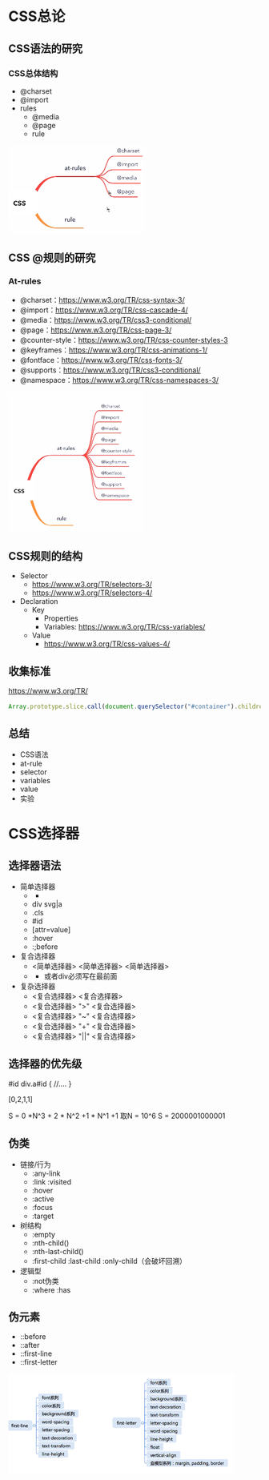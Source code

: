 # CSS总论

## CSS语法的研究

### CSS总体结构

* @charset
* @import
* rules
    * @media
    * @page
    * rule

![css大致知识结构](./css-things.png)

## CSS @规则的研究

### At-rules

* @charset：https://www.w3.org/TR/css-syntax-3/
* @import：https://www.w3.org/TR/css-cascade-4/
* @media：https://www.w3.org/TR/css3-conditional/
* @page：https://www.w3.org/TR/css-page-3/
* @counter-style：https://www.w3.org/TR/css-counter-styles-3
* @keyframes：https://www.w3.org/TR/css-animations-1/
* @fontface：https://www.w3.org/TR/css-fonts-3/
* @supports：https://www.w3.org/TR/css3-conditional/
* @namespace：https://www.w3.org/TR/css-namespaces-3/

![更完整的](./2021-03-14-210304_1920x1080_scrot.png)

## CSS规则的结构

* Selector
    * https://www.w3.org/TR/selectors-3/
    * https://www.w3.org/TR/selectors-4/
* Declaration
    * Key
        * Properties
        * Variables: https://www.w3.org/TR/css-variables/
    * Value
        * https://www.w3.org/TR/css-values-4/

## 收集标准

https://www.w3.org/TR/

```js
Array.prototype.slice.call(document.querySelector("#container").children).filter(e => e.getAttribute("data-tag").match(/css/)).map(e => ({name: e.children[1].innerText, url: e.children[1].children[0].href}))
```
## 总结

* CSS语法
* at-rule
* selector
* variables
* value
* 实验

# CSS选择器

## 选择器语法

* 简单选择器
    * *
    * div svg|a
    * .cls
    * #id
    * [attr=value]
    * :hover
    * :;before
* 复合选择器
    * <简单选择器> <简单选择器> <简单选择器>
    * * 或者div必须写在最前面
* 复杂选择器
    * <复合选择器> <sp> <复合选择器>
    * <复合选择器> ">" <复合选择器>
    * <复合选择器> "~" <复合选择器>
    * <复合选择器> "+" <复合选择器>
    * <复合选择器> "||" <复合选择器>

## 选择器的优先级

#id div.a#id {
    //....
}

[0,2,1,1]

S = 0 *N^3 + 2 * N^2 +1 * N^1 +1
取N = 10^6
S = 2000001000001

## 伪类

* 链接/行为 
    * :any-link
    * :link :visited
    * :hover
    * :active
    * :focus
    * :target
* 树结构
    * :empty
    * :nth-child()
    * :nth-last-child()
    * :first-child :last-child :only-child（会破坏回溯）
* 逻辑型
    * :not伪类
    * :where :has

## 伪元素

* ::before
* ::after
* ::first-line
* ::first-letter

![](./2021-03-15-135051_1920x1080_scrot.png)